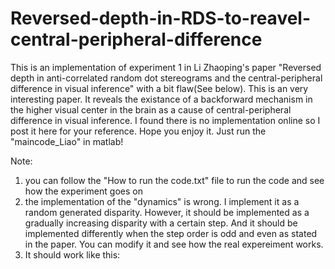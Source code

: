 # Reversed-depth-in-RDS-to-reavel-central-peripheral-difference
This is an implementation of experiment 1 in Li Zhaoping's paper "Reversed depth in anti-correlated random dot stereograms and the central-peripheral difference in visual inference" with a bit flaw(See below).
This is an very interesting paper. It reveals the existance of a backforward mechanism in the higher visual center in the brain as a cause of central-peripheral difference in visual inference. I found there is no implementation online so I post it here for your reference. Hope you enjoy it. Just run the "maincode_Liao" in matlab!

Note: 
1) you can follow the "How to run the code.txt" file to run the code and see how the experiment goes on
2) the implementation of the "dynamics" is wrong. I implement it as a random generated disparity. However, it should be implemented as a gradually increasing disparity with a certain step. And it should be implemented differently when the step order is odd and even as stated in the paper. You can modify it and see how the real expereiment works.
3) It should work like this:
